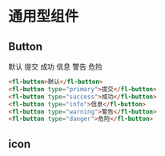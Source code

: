 # 通用型组件

## Button

<fl-button>默认</fl-button>
<fl-button type="primary">提交</fl-button>
<fl-button type="success">成功</fl-button>
<fl-button type="info">信息</fl-button>
<fl-button type="warning">警告</fl-button>
<fl-button type="danger">危险</fl-button>
```html
<fl-button>默认</fl-button>
<fl-button type="primary">提交</fl-button>
<fl-button type="success">成功</fl-button>
<fl-button type="info">信息</fl-button>
<fl-button type="warning">警告</fl-button>
<fl-button type="danger">危险</fl-button>
```

## icon
